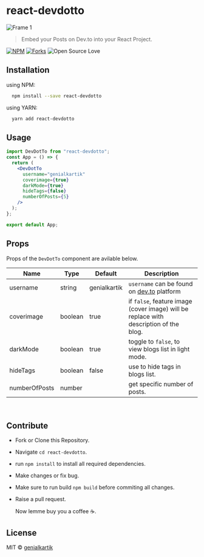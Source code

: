 # react-devdotto

![Frame 1](https://user-images.githubusercontent.com/89431059/193343099-a70d21ec-6cd6-4211-990e-560607e2b7dd.png)


> Embed your Posts on Dev.to into your React Project.

[![NPM](https://img.shields.io/npm/v/react-devdotto?style=for-the-badge&logo=npm)](https://www.npmjs.com/package/react-devdotto)
[![Forks](https://img.shields.io/github/forks/genialkartik/react-devdotto?style=for-the-badge&logo=github)](https://github.com/genialkartik/react-devdotto)
![Open Source Love](https://img.shields.io/badge/Open%20Source-%E2%99%A5-red?style=for-the-badge&logo=open-source-initiative)

## Installation

using NPM:

```bash
  npm install --save react-devdotto
```

using YARN:

```bash
  yarn add react-devdotto
```

## Usage

```jsx
import DevDotTo from "react-devdotto";
const App = () => {
  return (
    <DevDotTo
      username="genialkartik"
      coverimage={true}
      darkMode={true}
      hideTags={false}
      numberOfPosts={5}
    />
  );
};

export default App;
```

## Props

Props of the `DevDotTo` component are avilable below.

| Name          | Type    | Default      | Description                                                                           |
| ------------- | ------- | ------------ | ------------------------------------------------------------------------------------- |
| username      | string  | genialkartik | `username` can be found on [dev.to](https://dev.to) platform                          |
| coverimage    | boolean | true         | if `false`, feature image (cover image) will be replace with description of the blog. |
| darkMode      | boolean | true         | toggle to `false`, to view blogs list in light mode.                                  |
| hideTags      | boolean | false        | use to hide tags in blogs list.                                                       |
| numberOfPosts | number  |              | get specific number of posts.                                                         |

<br/>

## Contribute

- Fork or Clone this Repository.
- Navigate `cd react-devdotto`.
- run `npm install` to install all required dependencies.
- Make changes or fix bug.
- Make sure to run build `npm build` before commiting all changes.
- Raise a pull request.<br>

  Now lemme buy you a coffee :coffee:.

## License

MIT © [genialkartik](https://github.com/genialkartik)
